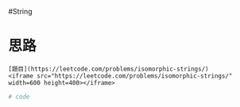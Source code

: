 #String

# 思路

```ad-note
[題目](https://leetcode.com/problems/isomorphic-strings/)
<iframe src="https://leetcode.com/problems/isomorphic-strings/" width=600 height=400></iframe>
```

```ruby
# code
```